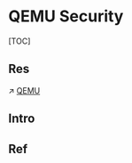 # QEMU Security

[TOC]



## Res
↗ [QEMU](../../../../🔑%20CS_Core/🧬%20Computer%20System/🚀%20Virtualization%20Theory/Hardware%20Level%20Virtualization%20(Hypervisors)/🧺%20Hosted%20Hypervisor/Independant/QEMU/QEMU.md)



## Intro


## Ref

